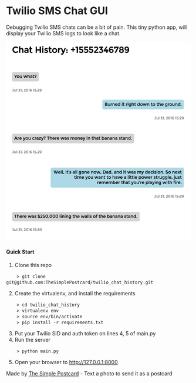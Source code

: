 # Twilio SMS Chat GUI

Debugging Twilio SMS chats can be a bit of pain. This tiny python app, will display your Twilio SMS logs to look like a chat.

![Alt](/demo.png "Preview of GUI")

#### Quick Start
1. Clone this repo
```
    > git clone git@github.com:TheSimplePostcard/twilio_chat_history.git
```
    
2. Create the virtualenv, and install the requirements
```
    > cd twilio_chat_history
    > virtualenv env
    > source env/bin/activate
    > pip install -r requirements.txt
```

3. Put your Twilio SID and auth token on lines 4, 5 of main.py
4.  Run the server
```
    > python main.py
```
    
5. Open your browser to http://127.0.0.1:8000



Made by [The Simple Postcard](https://www.TheSimplePostcard.com) - Text a photo to send it as a postcard
